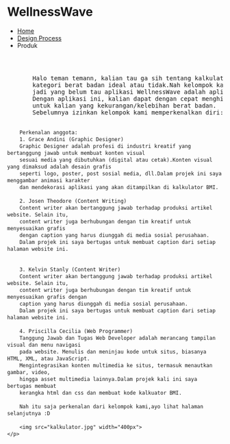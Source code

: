 <!DOCTYPE html>
<html>
<head>
    <link rel="stylesheet" href="kode.css">
</head>
<body>
<h1>WellnessWave</h1>
<nav>
<ul>
    <li><a href="indeks.html">Home</a></li>
    <li><a href="DP.html">Design Process</a></li>
    <li>Produk</li>
</ul>
</nav>
<pre>
    <p>
       Halo teman temann, kalian tau ga sih tentang kalkulator BMI? BMI sendiri adalah indikator pengukuran yang digunakan untuk menentukan 
       kategori berat badan ideal atau tidak.Nah kelompok kami membuat aplikasi yang bernama "WellnessWave" , 
       jadi yang belum tau aplikasi WellnessWave adalah aplikasi untuk mencari solusi dan cepat untuk mengetahui indeks massa tubuh kalian. 
       Dengan aplikasi ini, kalian dapat dengan cepat menghitung BMI kalian berdasarkan berat dan tinggi badan dan dapat memberikan solusi 
       untuk kalian yang kekurangan/kelebihan berat badan.
       Sebelumnya izinkan kelompok kami memperkenalkan diri:
        
        Perkenalan anggota:
        1. Grace Andini (Graphic Designer)
        Graphic Designer adalah profesi di industri kreatif yang bertanggung jawab untuk membuat konten visual 
        sesuai media yang dibutuhkan (digital atau cetak).Konten visual yang dimaksud adalah desain grafis 
        seperti logo, poster, post sosial media, dll.Dalam projek ini saya menggambar animasi karakter 
        dan mendekorasi aplikasi yang akan ditampilkan di kalkulator BMI.

        2. Josen Theodore (Content Writing)
        Content writer akan bertanggung jawab terhadap produksi artikel website. Selain itu, 
        content writer juga berhubungan dengan tim kreatif untuk menyesuaikan grafis 
        dengan caption yang harus diunggah di media sosial perusahaan.
        Dalam projek ini saya bertugas untuk membuat caption dari setiap halaman website ini.


        3. Kelvin Stanly (Content Writer)
        Content writer akan bertanggung jawab terhadap produksi artikel website. Selain itu, 
        content writer juga berhubungan dengan tim kreatif untuk menyesuaikan grafis dengan 
        caption yang harus diunggah di media sosial perusahaan.
        Dalam projek ini saya bertugas untuk membuat caption dari setiap halaman website ini.

        4. Priscilla Cecilia (Web Programmer)
        Tanggung Jawab dan Tugas Web Developer adalah merancang tampilan visual dan menu navigasi 
        pada website. Menulis dan meninjau kode untuk situs, biasanya HTML, XML, atau JavaScript. 
        Mengintegrasikan konten multimedia ke situs, termasuk menautkan gambar, video, 
        hingga asset multimedia lainnya.Dalam projek kali ini saya bertugas membuat 
        kerangka html dan css dan membuat kode kalkuator BMI.

        Nah itu saja perkenalan dari kelompok kami,ayo lihat halaman selanjutnya :D

        <img src="kalkulator.jpg" width="400px">
    </p>
</pre>
</body>
</html>
